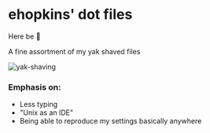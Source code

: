 # ehopkins' dot files
Here be :dragon:

A fine assortment of my yak shaved files

![yak-shaving](http://www.globalnerdy.com/wordpress/wp-content/uploads/2012/09/yak-shaving.jpg)

### Emphasis on:
 - Less typing
 - "Unix as an IDE"
 - Being able to reproduce my settings basically anywhere
